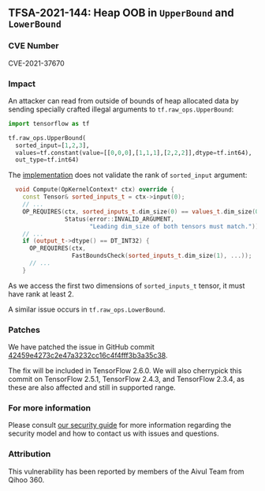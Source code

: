 ## TFSA-2021-144: Heap OOB in `UpperBound` and `LowerBound`

### CVE Number
CVE-2021-37670

### Impact
An attacker can read from outside of bounds of heap allocated data by sending
specially crafted illegal arguments to `tf.raw_ops.UpperBound`:

```python
import tensorflow as tf

tf.raw_ops.UpperBound(
  sorted_input=[1,2,3],
  values=tf.constant(value=[[0,0,0],[1,1,1],[2,2,2]],dtype=tf.int64),
  out_type=tf.int64)
```

The
[implementation](https://github.com/tensorflow/tensorflow/blob/460e000de3a83278fb00b61a16d161b1964f15f4/tensorflow/core/kernels/searchsorted_op.cc#L85-L104)
does not validate the rank of `sorted_input` argument:

```cc
  void Compute(OpKernelContext* ctx) override {
    const Tensor& sorted_inputs_t = ctx->input(0);
    // ...
    OP_REQUIRES(ctx, sorted_inputs_t.dim_size(0) == values_t.dim_size(0),
                Status(error::INVALID_ARGUMENT,
                       "Leading dim_size of both tensors must match."));
    // ...
    if (output_t->dtype() == DT_INT32) {
      OP_REQUIRES(ctx,
                  FastBoundsCheck(sorted_inputs_t.dim_size(1), ...));
      // ...
    }
```

As we access the first two dimensions of `sorted_inputs_t` tensor, it must have
rank at least 2.

A similar issue occurs in `tf.raw_ops.LowerBound`.

### Patches
We have patched the issue in GitHub commit
[42459e4273c2e47a3232cc16c4f4fff3b3a35c38](https://github.com/tensorflow/tensorflow/commit/42459e4273c2e47a3232cc16c4f4fff3b3a35c38).

The fix will be included in TensorFlow 2.6.0. We will also cherrypick this
commit on TensorFlow 2.5.1, TensorFlow 2.4.3, and TensorFlow 2.3.4, as these are
also affected and still in supported range.

### For more information
Please consult [our security
guide](https://github.com/tensorflow/tensorflow/blob/master/SECURITY.md) for
more information regarding the security model and how to contact us with issues
and questions.

### Attribution
This vulnerability has been reported by members of the Aivul Team from Qihoo
360.

